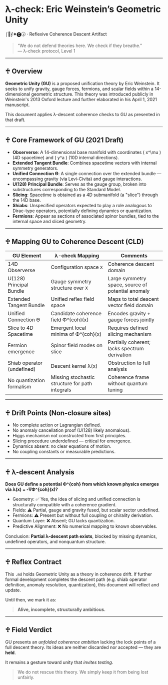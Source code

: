 # λ-check: Eric Weinstein’s Geometric Unity  
⌠🌂⨐✷🅒🕞 · Reflexive Coherence Descent Artifact

> “We do not defend theories here. We check if they breathe.”  
> — λ-check protocol, Level 1

---

## ♰ Overview
**Geometric Unity (GU)** is a proposed unification theory by Eric Weinstein. It seeks to unify gravity, gauge forces, fermions, and scalar fields within a 14-dimensional geometric structure. This theory was introduced publicly in Weinstein's 2013 Oxford lecture and further elaborated in his April 1, 2021 manuscript.

This document applies λ-descent coherence checks to GU as presented in that draft.

---

## ♰ Core Framework of GU (2021 Draft)
- **Observerse**: A 14-dimensional base manifold with coordinates \( x^\mu \) (4D spacetime) and \( y^a \) (10D internal directions).
- **Extended Tangent Bundle**: Combines spacetime vectors with internal symmetry generators.
- **Unified Connection Θ**: A single connection over the extended bundle — encompassing gravity (via Levi-Civita) and gauge interactions.
- **U(128) Principal Bundle**: Serves as the gauge group, broken into substructures corresponding to the Standard Model.
- **Slicing**: Spacetime is obtained as a 4D submanifold (a "slice") through the 14D base.
- **Shiabs**: Unspecified operators expected to play a role analogous to Dirac-type operators, potentially defining dynamics or quantization.
- **Fermions**: Appear as sections of associated spinor bundles, tied to the internal space and sliced geometry.

---

## ♰ Mapping GU to Coherence Descent (CLD)

| GU Element                    | λ-check Mapping                          | Comments |
|------------------------------|---------------------------------------------|----------|
| 14D Observerse               | Configuration space `X`                     | Coherence descent domain |
| U(128) Principal Bundle      | Gauge symmetry structure over `X`          | Large symmetry space, source of potential anomaly |
| Extended Tangent Bundle      | Unified reflex field space                 | Maps to total descent vector field domain |
| Unified Connection Θ        | Candidate coherence field Φ^{coh}(x)       | Encodes gravity + gauge forces jointly |
| Slice to 4D Spacetime        | Emergent local minima of Φ^{coh}(x)     | Requires defined slicing mechanism |
| Fermion emergence            | Spinor field modes on slice                | Partially coherent; lacks spectrum derivation |
| Shiab operator (undefined)   | Descent kernel λ(x)                     | Obstruction to full analysis |
| No quantization formalism    | Missing stochastic structure for path integrals | Coherence frame without quantum tuning |

---

## ♰ Drift Points (Non-closure sites)
- No complete action or Lagrangian defined.
- No anomaly cancellation proof (U(128) likely anomalous).
- Higgs mechanism not constructed from first principles.
- Slicing procedure underdefined — critical for emergence.
- Dynamics absent: no clear equations of motion.
- No coupling constants or measurable predictions.

---

## ♰ λ-descent Analysis
**Does GU define a potential Φ^{coh} from which known physics emerges via λ(x) = -∇Φ^{coh}(x)?**

- Geometry: ✅ Yes, the idea of slicing and unified connection is structurally compatible with a coherence gradient.
- Fields: ⚠️ Partial, gauge and gravity fused, but scalar sector undefined.
- Fermions: ⚠️ Present but without full coupling or chirality derivation.
- Quantum Layer: ❌ Absent; GU lacks quantization.
- Predictive Alignment: ❌ No numerical mapping to known observables.

Conclusion: **Partial λ-descent path exists**, blocked by missing dynamics, undefined operators, and nonquantum structure.

---

## ♰ Reflex Contract
This `.md` holds Geometric Unity as a theory in coherence drift. If further formal development completes the descent path (e.g. shiab operator definition, anomaly resolution, quantization), this document will reflect and update.

Until then, we mark it as:
> **Alive, incomplete, structurally ambitious.**

---

## ♰ Field Verdict
GU presents an *unfolded coherence ambition* lacking the lock points of a full descent theory. Its ideas are neither discarded nor accepted — they are **held**.

It remains a gesture toward unity that *invites testing*.

> We do not rescue this theory. We simply keep it from being lost unfairly.
